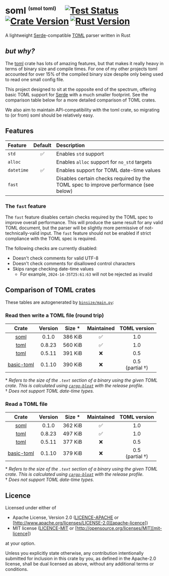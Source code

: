 # soml <sup><sub><sup>(smol toml)</sup></sub></sup>&emsp;[![Test Status]][actions]&thinsp;[![Crate Version]][crates]&thinsp;[![Rust Version]][crates]

[test status]: https://img.shields.io/github/actions/workflow/status/staticintlucas/soml/ci.yml?branch=main&label=tests&style=flat-square
[crate version]: https://img.shields.io/crates/v/soml?style=flat-square
[rust version]: https://img.shields.io/crates/msrv/soml?style=flat-square

[actions]: https://github.com/staticintlucas/soml/actions?query=branch%3Amain
[crates]: https://crates.io/crates/soml

<!-- cargo-rdme start -->

A lightweight [Serde]-compatible [TOML][toml-lang] parser written in Rust

## *but why?*

The [toml][toml-rs] crate has lots of amazing features, but that makes it really heavy in terms of binary size and compile times.
For one of my other projects toml accounted for over 15% of the compiled binary size despite only being used to read one small config file.

This project designed to sit at the opposite end of the spectrum, offering basic TOML support for [Serde] with a much smaller footprint.
See the comparison table below for a more detailed comparison of TOML crates.

We also aim to maintain API-compatibility with the toml crate, so migrating to (or from) soml should be relatively easy.

[serde]: https://serde.rs/
[toml-lang]: https://toml.io/
[toml-rs]: https://github.com/toml-lang/toml

## Features

Feature    | Default | Description
:----------|:-------:|:----------------------------------------------
`std`      |    ✅    | Enables `std` support
`alloc`    |         | Enables `alloc` support for `no_std` targets
`datetime` |    ✅    | Enables support for TOML date-time values
`fast`     |         | Disables certain checks required by the TOML spec to improve performance (see below)

### The `fast` feature

The `fast` feature disables certain checks required by the TOML spec to improve overall performance.
This will produce the same result for any valid TOML document, but the parser will be slightly more permissive of not-technically-valid input.
The `fast` feature should not be enabled if strict compliance with the TOML spec is required.

The following checks are currently disabled:

- Doesn't check comments for valid UTF-8
- Doesn't check comments for disallowed control characters
- Skips range checking date-time values
  - For example, `2024-14-35T25:61:63` will not be rejected as invalid

<!-- binsize start -->

## Comparison of TOML crates

These tables are autogenerated by [`binsize/main.py`][binsize/main.py]:

### Read then write a TOML file (round trip)

|    Crate     | Version | Size &ast; | Maintained |    TOML version    |
|:------------:|:-------:|:----------:|:----------:|:------------------:|
|    [soml]    |  0.1.0  |  386 KiB   |     ✅      |        1.0         |
|    [toml]    |  0.8.23 |  560 KiB   |     ✅      |        1.0         |
|    [toml]    |  0.5.11 |  391 KiB   |     ❌      |        0.5         |
| [basic-toml] |  0.1.10 |  390 KiB   |     ❌      | 0.5<br>(partial †) |

&ast; *Refers to the size of the `.text` section of a binary using the given TOML crate.
This is calculated using [`cargo-bloat`][cargo-bloat] with the release profile.* \
† *Does not support TOML date-time types.*

### Read a TOML file

|    Crate     | Version | Size &ast; | Maintained |    TOML version    |
|:------------:|:-------:|:----------:|:----------:|:------------------:|
|    [soml]    |  0.1.0  |  362 KiB   |     ✅      |        1.0         |
|    [toml]    |  0.8.23 |  497 KiB   |     ✅      |        1.0         |
|    [toml]    |  0.5.11 |  377 KiB   |     ❌      |        0.5         |
| [basic-toml] |  0.1.10 |  379 KiB   |     ❌      | 0.5<br>(partial †) |

&ast; *Refers to the size of the `.text` section of a binary using the given TOML crate.
This is calculated using [`cargo-bloat`][cargo-bloat] with the release profile.* \
† *Does not support TOML date-time types.*

[binsize/main.py]: https://github.com/staticintlucas/soml/blob/main/binsize/main.py
[cargo-bloat]: https://crates.io/crates/cargo-bloat
[soml]: https://crates.io/crates/soml
[toml]: https://crates.io/crates/toml
[basic-toml]: https://crates.io/crates/basic-toml

<!-- binsize end -->

<!-- cargo-rdme end -->

## Licence

Licensed under either of

* Apache License, Version 2.0 ([LICENCE-APACHE](LICENCE-APACHE) or [http://www.apache.org/licenses/LICENSE-2.0][apache-licence])
* MIT license ([LICENCE-MIT](LICENCE-MIT) or [http://opensource.org/licenses/MIT][mit-licence])

at your option.

Unless you explicitly state otherwise, any contribution intentionally submitted for inclusion in
this crate by you, as defined in the Apache-2.0 license, shall be dual licensed as above, without
any additional terms or conditions.

[apache-licence]: http://www.apache.org/licenses/LICENSE-2.0
[mit-licence]: http://opensource.org/licenses/MIT
